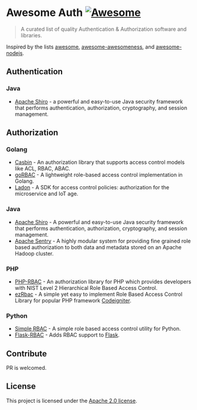 # Awesome Auth [![Awesome](https://cdn.rawgit.com/sindresorhus/awesome/d7305f38d29fed78fa85652e3a63e154dd8e8829/media/badge.svg)](https://github.com/sindresorhus/awesome)

> A curated list of quality Authentication & Authorization software and libraries.

Inspired by the lists [awesome](https://github.com/sindresorhus/awesome), [awesome-awesomeness](https://github.com/bayandin/awesome-awesomeness), and [awesome-nodejs](https://github.com/sindresorhus/awesome-nodejs).


## Authentication

### Java

- [Apache Shiro](https://github.com/apache/shiro) - a powerful and easy-to-use Java security framework that performs authentication, authorization, cryptography, and session management.

## Authorization

### Golang

- [Casbin](https://github.com/casbin/casbin) - An authorization library that supports access control models like ACL, RBAC, ABAC.
- [goRBAC](https://github.com/mikespook/gorbac) - A lightweight role-based access control implementation in Golang.
- [Ladon](https://github.com/ory/ladon) - A SDK for access control policies: authorization for the microservice and IoT age.

### Java

- [Apache Shiro](https://github.com/apache/shiro) - A powerful and easy-to-use Java security framework that performs authentication, authorization, cryptography, and session management.
- [Apache Sentry](https://github.com/apache/sentry) - A highly modular system for providing fine grained role based authorization to both data and metadata stored on an Apache Hadoop cluster.

### PHP

- [PHP-RBAC](https://github.com/OWASP/rbac) - An authorization library for PHP which provides developers with NIST Level 2 Hierarchical Role Based Access Control.
- [ezRbac](https://github.com/xiidea/ezRbac) - A simple yet easy to implement Role Based Access Control Library for popular PHP framework [Codeigniter](https://github.com/bcit-ci/CodeIgniter).

### Python

- [Simple RBAC](https://github.com/tonyseek/simple-rbac) - A simple role based access control utility for Python.
- [Flask-RBAC](https://github.com/shonenada/flask-rbac) - Adds RBAC support to [Flask](https://github.com/pallets/flask).

## Contribute

PR is welcomed.

## License

This project is licensed under the [Apache 2.0 license](https://github.com/casbin/awesome-auth/blob/master/LICENSE).
